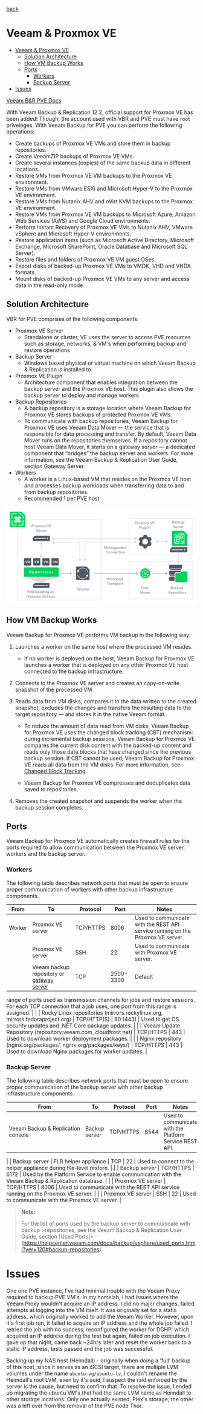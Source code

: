 [back](./README.md)

# Veeam & Proxmox VE

- [Veeam \& Proxmox VE](#veeam--proxmox-ve)
  - [Solution Architecture](#solution-architecture)
  - [How VM Backup Works](#how-vm-backup-works)
  - [Ports](#ports)
    - [Workers](#workers)
    - [Backup Server](#backup-server)
- [Issues](#issues)


[Veeam B&R PVE Docs](https://helpcenter.veeam.com/docs/vbproxmoxve/userguide/overview.html?ver=1)

With Veeam Backup & Replication 12.2, official support for Proxmox VE has been added! Though, the account used with VBR and PVE must have `root` priveleges. With Veeam Backup for PVE you can perform the following operations: 

- Create backups of Proxmox VE VMs and store them in backup repositories.
- Create VeeamZIP backups of Proxmox VE VMs.
- Create several instances (copies) of the same backup data in different locations.
- Restore VMs from Proxmox VE VM backups to the Proxmox VE environment.
- Restore VMs from VMware ESXi and Microsoft Hyper-V to the Proxmox VE environment.
- Restore VMs from Nutanix AHV and oVirt KVM backups to the Proxmox VE environment.
- Restore VMs from Proxmox VE VM backups to Microsoft Azure, Amazon Web Services (AWS) and Google Cloud environments.
- Perform Instant Recovery of Proxmox VE VMs to Nutanix AHV, VMware vSphere and Microsoft Hyper-V environments.
- Restore application items (such as Microsoft Active Directory, Microsoft
Exchange, Microsoft SharePoint, Oracle Database and Microsoft SQL
Server).
- Restore files and folders of Proxmox VE VM guest OSes.
- Export disks of backed-up Proxmox VE VMs to VMDK, VHD and VHDX formats.
- Mount disks of backed-up Proxmox VE VMs to any server and access data in the read-only mode.

## Solution Architecture

VBR for PVE comprises of the following components: 

- Proxmox VE Server
  - Standalone or cluster, VE uses the server to access PVE resources such as storage, networks, & VM's when performing backup and restore operations
- Backup Server
  - Windows based physical or virtual machine on which Veeam Backup & Replication is installed to. 
- Proxmox VE Plugin
  - Architecture component that enables integration between the backup server and the Proxmox VE host. This plugin also allows the backup server to deploy and manage workers
- Backup Repositories
  - A backup repository is a storage location where Veeam Backup for Proxmox VE stores backups of protected Proxmox VE VMs.
  - To communicate with backup repositories, Veeam Backup for Proxmox VE uses Veeam Data Mover — the service that is responsible for data processing and transfer. By default, Veeam Data Mover runs on the repositories themselves. If a repository cannot host Veeam Data Mover, it starts on a gateway server — a dedicated component that “bridges” the backup server and workers. For more information, see the Veeam Backup & Replication User Guide, section Gateway Server.
- Workers
  - A worker is a Linux-based VM that resides on the Proxmox VE host and processes backup workloads when transferring data to and from backup repositories.
  - Recommended 1 per PVE host

![VBR_PVE_Arch_Diagram](./Veeam_ProxmoxVE_Components_Diagram.png)

## How VM Backup Works

Veeam Backup for Proxmox VE performs VM backup in the following way:

1. Launches a worker on the same host where the processed VM resides.

    - If no worker is deployed on the host, Veeam Backup for Proxmox VE launches a worker that is deployed on any other Proxmox VE host connected to the backup infrastructure.

1. Connects to the Proxmox VE server and creates an copy-on-write snapshot of the processed VM.
2. Reads data from VM disks, compares it to the data written to the created
snapshot, excludes the changes and transfers the resulting data to the
target repository — and stores it in the native Veeam format.

   - To reduce the amount of data read from VM disks, Veeam Backup for Proxmox VE uses the changed block tracking (CBT) mechanism: during incremental backup sessions, Veeam Backup for Proxmox VE
 compares the current disk content with the backed-up content and reads 
only those data blocks that have changed since the previous backup 
session. If CBT cannot be used, Veeam Backup for Proxmox VE reads all data from the VM disks. For more information, see [Changed Block Tracking](https://helpcenter.veeam.com/docs/vbproxmoxve/userguide/changed_block_tracking.html).

   - Veeam Backup for Proxmox VE compresses and deduplicates data saved to repositories.

1. Removes the created snapshot and suspends the worker when the backup session completes.

## Ports

Veeam Backup for Proxmox VE automatically creates firewall rules for the 
ports required to allow communication between the Proxmox VE server, 
workers and the backup server.

### Workers

The following table describes network ports that must be open to ensure 
proper communication of workers with other backup infrastructure 
components.

| From | To | Protocol | Port | Notes |
| --- | --- | --- | --- | --- |
| Worker | Proxmox VE server | TCP/HTTPS | 8006 | Used to communicate with the REST API service running on the Proxmox VE server. |
|  | Proxmox VE server | SSH | 22 | Used to communicate with Proxmox VE server. |
|  | Veeam backup repository or [gateway server](https://helpcenter.veeam.com/docs/backup/vsphere/gateway_server.html?ver=120) | TCP | 2500-3300 | Default
 range of ports used as transmission channels for jobs and restore 
sessions. For each TCP connection that a job uses, one port from this 
range is assigned. |
|  | Rocky Linux repositories
(mirrors.rockylinux.org, mirrors.fedoraproject.org) | TCP/HTTP(S) | 80 (443) | Used to get OS security updates and .NET Core package updates. |
|  | Veeam Update Repository
(repository.veeam.com, cloudfront.net) | TCP/HTTPS | 443 | Used to download worker deployment packages. |
|  | Nginx repository
(nginx.org/packages/, nginx.org/packages/keys/) | TCP/HTTPS | 443 | Used to download Nginx packages for worker updates. |

### Backup Server

The following table describes network ports that must be open to ensure 
proper communication of the backup server with other backup 
infrastructure components.

| From | To | Protocol | Port | Notes |
| --- | --- | --- | --- | --- |
| Veeam Backup & Replication console | Backup server | TCP/HTTPS | 8544 | Used to communicate with the Platform Service REST API.
 |
| Backup server | FLR helper appliance | TCP | 22 | Used to connect to the helper appliance during file-level restore. |
|  | Backup server | TCP/HTTPS | 6172 | Used by the Platform Service to enable communication with the Veeam Backup & Replication database. |
|  | Proxmox VE server | TCP/HTTPS | 8006 | Used to communicate with the REST API service running on the Proxmox VE server. |
|  | Proxmox VE server | SSH | 22 | Used to communicate with the Proxmox VE server. |

>**Note:**
>
>For the list of ports used by the backup server to communicate with backup >repositories, see the Veeam Backup & Replication User Guide, section [Used Ports]>(https://helpcenter.veeam.com/docs/backup/vsphere/used_ports.html?ver=120#backup-repositories).

# Issues

One one PVE instance, I've had minimal trouble with the Veeam Proxy required to backup PVE VM's. In my homelab, I had issues where the Veeam Proxy wouldn't acquire an IP address. I did no major changes, failed attempts at logging into the VM itself. It was originally set for a static address, which originally worked to add the Veeam Worker. However, upon it's first job run, it failed to acquire an IP address and the whole job failed. I retried the job with no success, reconfigured the worker for DCHP, which acquired an IP address during the test but again, failed on job execution. I gave up that night, came back ~24hrs later and reset the worker back to a static IP address, tests passed and the job was successful.

Backing up my NAS host (Heimdall) - originally when doing a 'full' backup of this host, since it serves as an iSCSI target, there are multiple LVM volumes under the name `ubuntu-vg/ubuntu-lv`, I couldn't rename the Heimdall's root LVM, even by it's uuid, I suspect the raid enforced by the server is the cause, but need to confirm that. To resolve the issue, I ended up migrating the ubuntu VM's that had the same LVM name as Heimdall to other storage locations. Only one actually existed, Plex's storage, the other was a left over from the removal of the PVE node Thor. 